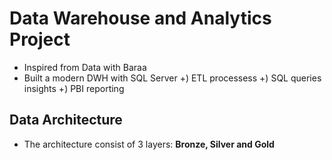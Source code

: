 # Data Warehouse and Analytics Project

- Inspired from Data with Baraa
- Built a modern DWH with SQL Server
  +) ETL processess
  +) SQL queries insights
  +) PBI reporting


## Data Architecture
- The architecture consist of 3 layers: **Bronze, Silver and Gold**
![]()
